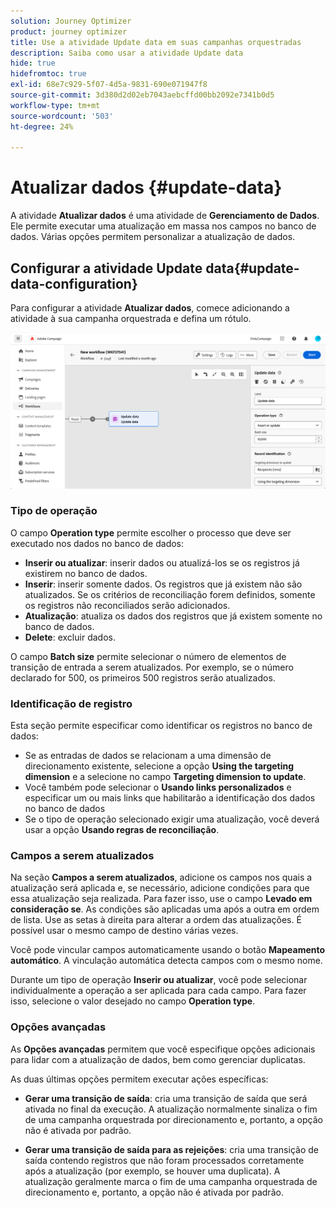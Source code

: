 ```yaml
---
solution: Journey Optimizer
product: journey optimizer
title: Use a atividade Update data em suas campanhas orquestradas
description: Saiba como usar a atividade Update data
hide: true
hidefromtoc: true
exl-id: 68e7c929-5f07-4d5a-9831-690e071947f8
source-git-commit: 3d380d2d02eb7043aebcffd00bb2092e7341b0d5
workflow-type: tm+mt
source-wordcount: '503'
ht-degree: 24%

---
```


# Atualizar dados {#update-data}

A atividade **Atualizar dados** é uma atividade de **Gerenciamento de Dados**. Ele permite executar uma atualização em massa nos campos no banco de dados. Várias opções permitem personalizar a atualização de dados.

<!--
The **Operation type** field lets you choose the process to be carried out on the data in the database. Select the first option to add data or update (it if it has already been added). You can also only add data, only update data, or delete data. Select the **Update and merge collections** to select a primary record to link duplicates to, and delete those duplicates safely

Specify how to identify the records in the database: if data relate to an existing targeting dimension, select the **Using the targeting dimension** option and select the targeting dimension and fields to update. Otherwise, specify one or more custom links to identify the data in the database, or direct use of reconciliation keys.

Select the fields to update and reconciliation settings. You can use the **Auto-mapping** option to automatically identify the fields to be updated.

The **Advanced options** section let you specify additional settings to manage data and duplicates.

Toggle the **Generate an outbound transition** option to add an outbound transition that will be activated at the end of the execution of the **Update data** activity. The update generally marks the end of a targeting workflow and therefore the option is not activated by default.

Toggle the **Generate an outbound transition for rejects** option to add an outbound transition containing records that have not been correctly processed after the update (for example if there is a duplicate). The update generally marks the end of a targeting workflow and therefore the option is not activated by default.
-->

## Configurar a atividade Update data{#update-data-configuration}

Para configurar a atividade **Atualizar dados**, comece adicionando a atividade à sua campanha orquestrada e defina um rótulo.

![](../assets/workflow-update-data.png)

### Tipo de operação

O campo **Operation type** permite escolher o processo que deve ser executado nos dados no banco de dados:

* **Inserir ou atualizar**: inserir dados ou atualizá-los se os registros já existirem no banco de dados.
* **Inserir**: inserir somente dados. Os registros que já existem não são atualizados. Se os critérios de reconciliação forem definidos, somente os registros não reconciliados serão adicionados.
* **Atualização**: atualiza os dados dos registros que já existem somente no banco de dados.
* **Delete**: excluir dados.

O campo **Batch size** permite selecionar o número de elementos de transição de entrada a serem atualizados. Por exemplo, se o número declarado for 500, os primeiros 500 registros serão atualizados.

### Identificação de registro

Esta seção permite especificar como identificar os registros no banco de dados:

* Se as entradas de dados se relacionam a uma dimensão de direcionamento existente, selecione a opção **Using the targeting dimension** e a selecione no campo **Targeting dimension to update**.
* Você também pode selecionar o **Usando links personalizados** e especificar um ou mais links que habilitarão a identificação dos dados no banco de dados
* Se o tipo de operação selecionado exigir uma atualização, você deverá usar a opção **Usando regras de reconciliação**.

### Campos a serem atualizados

Na seção **Campos a serem atualizados**, adicione os campos nos quais a atualização será aplicada e, se necessário, adicione condições para que essa atualização seja realizada. Para fazer isso, use o campo **Levado em consideração se**. As condições são aplicadas uma após a outra em ordem de lista. Use as setas à direita para alterar a ordem das atualizações. É possível usar o mesmo campo de destino várias vezes.

Você pode vincular campos automaticamente usando o botão **Mapeamento automático**. A vinculação automática detecta campos com o mesmo nome.

Durante um tipo de operação **Inserir ou atualizar**, você pode selecionar individualmente a operação a ser aplicada para cada campo. Para fazer isso, selecione o valor desejado no campo **Operation type**.

### Opções avançadas

As **Opções avançadas** permitem que você especifique opções adicionais para lidar com a atualização de dados, bem como gerenciar duplicatas.

<!--
* **Disable automatic key management**
* **Disable audit**
* **Empty the destination value if the source value is empty**
* **Update all columns with matching names**
* **Ignore records which concern the same target**: only the first in the list of expressions will be considered
-->

As duas últimas opções permitem executar ações específicas:

* **Gerar uma transição de saída**: cria uma transição de saída que será ativada no final da execução. A atualização normalmente sinaliza o fim de uma campanha orquestrada por direcionamento e, portanto, a opção não é ativada por padrão.

* **Gerar uma transição de saída para as rejeições**: cria uma transição de saída contendo registros que não foram processados corretamente após a atualização (por exemplo, se houver uma duplicata). A atualização geralmente marca o fim de uma campanha orquestrada de direcionamento e, portanto, a opção não é ativada por padrão.
